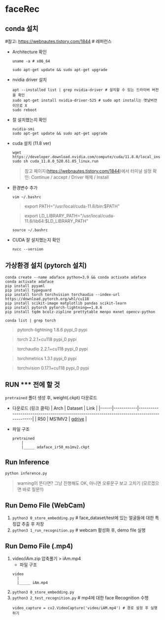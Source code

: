 # faceRec

## conda 설치
#참고: https://webnautes.tistory.com/1844 # 레퍼런스

-  Architecture 확인
    ```
    uname -a # x86_64

    sudo apt-get update && sudo apt-get upgrade
    ```
- nvidia driver 설치

    ```
    apt --installed list | grep nvidia-driver # 설치할 수 있는 드라이버 버전을 확인
    sudo apt-get install nvidia-driver-525 # sudo apt install는 옛날버전이므로 X
    sudo reboot
    ```
- 잘 설치했는지 확인
    ```
    nvidia-smi
    sudo apt-get update && sudo apt-get upgrade
    ```
- cuda 설치 (11.8 ver)
    ```
    wget https://developer.download.nvidia.com/compute/cuda/11.8.0/local_installers/cuda_11.8.0_520.61.05_linux.run
    sudo sh cuda_11.8.0_520.61.05_linux.run
    ```
    > 참고 페이지(https://webnautes.tistory.com/1844)에서 터미널 설정 확인: Continue / accept / Driver 해제 / Install

- 환경변수 추가
    ```
    vim ~/.bashrc
    ```
    > export PATH="/usr/local/cuda-11.8/bin:$PATH"
    
    > export LD_LIBRARY_PATH="/usr/local/cuda-11.8/lib64:$LD_LIBRARY_PATH"

    ```
    source ~/.bashrc
    ```
- CUDA 잘 설치했는지 확인
    ```
    nvcc --version
    ```

## 가상환경 설치 (pytorch 설치)
```
conda create --name adaface python=3.9 && conda activate adaface
conda activate adaface
pip install pyyaml
pip install typeguard
pip install torch torchvision torchaudio --index-url https://download.pytorch.org/whl/cu118
pip install scikit-image matplotlib pandas scikit-learn
pip install pytorch pytorch-lightning==1.8.6
pip install tqdm bcolz-zipline prettytable menpo mxnet opencv-python
```


```
conda list | grep torch
```
> pytorch-lightning         1.8.6                    pypi_0    pypi

> torch                     2.2.1+cu118              pypi_0    pypi

> torchaudio                2.2.1+cu118              pypi_0    pypi

> torchmetrics              1.3.1                    pypi_0    pypi

> torchvision               0.17.1+cu118             pypi_0    pypi


## RUN *** 전에 할 것

```pretrained``` 폴더 생성 후, weight(.ckpt) 다운로드
- 다운로드 (링크 클릭)
    | Arch | Dataset    | Link                                                                                         |
    |------|------------|----------------------------------------------------------------------------------------------|
    | R50  | MS1MV2     | [gdrive](https://drive.google.com/file/d/1eUaSHG4pGlIZK7hBkqjyp2fc2epKoBvI/view?usp=sharing) |

- 파일 구조
    ```
    pretrained
        |
        |_____ adaface_ir50_ms1mv2.ckpt
    ```

## Run Inference
```
python inference.py
```

> warning이 뜬다면? 그냥 진행해도 OK, 아니면 오류문구 보고 고치기 (모르겠으면 바로 질문!!)

## Run Demo File (WebCam)


1. ```python3 0_store_embedding.py``` # face_dataset/test에 있는 얼굴들에 대한 특징값 추출 후 저장
2. ```python3 1_run_recognition.py``` # webcam 활성화 후, demo file 실행

## Run Demo File (.mp4)

1. video/iAm.zip 압축풀기 > iAm.mp4
    - 파일 구조
    ```
    video
      |
      |_____ iAm.mp4
    ```
2. ```python3 0_store_embedding.py```
3. ```python3 2_test_recognition.py``` # mp4에 대한 face Recognition 수행
    ```
    video_capture = cv2.VideoCapture('video/iAM.mp4') # 경로 설정 후 실행하기
    ```